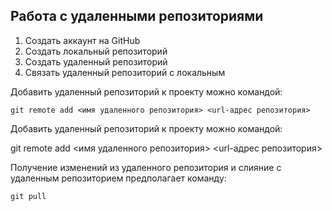 ## Работа с удаленными репозиториями

1. Создать аккаунт на GitHub
2. Создать локальный репозиторий
3. Создать удаленный репозиторий
4. Связать удаленный репозиторий с локальным

Добавить удаленный репозиторий к проекту можно командой:
```
git remote add <имя удаленного репозитория> <url-адрес репозитория>
```
Добавить удаленный репозиторий к проекту можно командой:

git remote add <имя удаленного репозитория> <url-адрес репозитория>

Получение изменений из удаленного репозитория и слияние с удаленным репозиторием предполагает команду:
```
git pull
```

